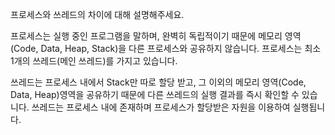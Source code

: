 프로세스와 쓰레드의 차이에 대해 설명해주세요.    


   
프로세스는 실행 중인 프로그램을 말하며, 완벽히 독립적이기 때문에 메모리 영역(Code, Data, Heap, Stack)을 다른 프로세스와 공유하지 않습니다. 프로세스는 최소 1개의 쓰레드(메인 쓰레드)를 가지고 있습니다.    
   
쓰레드는 프로세스 내에서 Stack만 따로 할당 받고, 그 이외의 메모리 영역(Code, Data, Heap)영역을 공유하기 때문에 다른 쓰레드의 실행 결과를 즉시 확인할 수 있습니다. 쓰레드는 프로세스 내에 존재하며 프로세스가 할당받은 자원을 이용하여 실행됩니다.   
